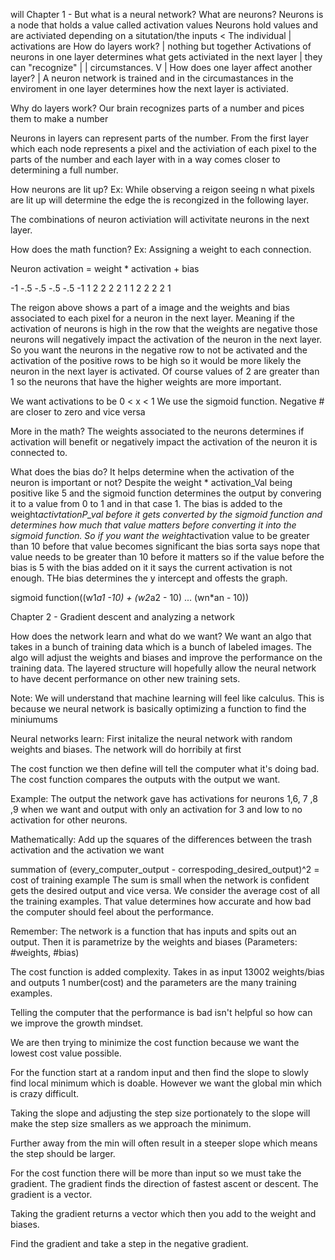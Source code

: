 will
Chapter 1 - But what is a neural network?
What are neurons?
Neurons is a node that holds a value called activation values
Neurons hold values and are activiated depending on a situtation/the inputs               < The individual
                                                                                          | activations are
How do layers work?                                                                       | nothing but together
Activations of neurons in one layer determines what gets activiated in the next layer     | they can "recognize"
|                                                                                         | circumstances.
V                                                                                         |
How does one layer affect another layer?                                                  |
A neuron network is trained and in the circumastances in the enviroment in one layer determines
how the next layer is activiated.

Why do layers work?
Our brain recognizes parts of a number and pices them to make a number

Neurons in layers can represent parts of the number. From the first layer which each node represents 
a pixel and the activiation of each pixel to the parts of the number and each layer with in a way
comes closer to determining a full number.

How neurons are lit up?
Ex: While observing a reigon seeing n what pixels are lit up will determine the edge the is recongized
in the following layer. 

The combinations of neuron activiation will activitate neurons in the next layer.

How does the math function?
Ex: Assigning a weight to each connection.

Neuron activation = weight * activation + bias

-1 -.5 -.5 -.5 -.5  -1
 1   2   2   2   2   1
 1   2   2   2   2   1

 The reigon above shows a part of a image and the weights and bias associated to each pixel for a neuron in the next layer. Meaning if the activation of neurons is high in the row that the weights are negative those neurons will negatively impact the activation of the neuron in the next layer. So you want the neurons in the negative
 row to not be activated and the activation of the positive rows to be high so it would be more likely the neuron
 in the next layer is activated. Of course values of 2 are greater than 1 so the neurons that have the higher 
 weights are more important.

 We want activations to be 0 < x < 1
 We use the sigmoid function. Negative # are closer to zero and vice versa

 More in the math?
 The weights associated to the neurons determines if activation will benefit or negatively impact the activation
 of the neuron it is connected to.

 What does the bias do?
 It helps determine when the activation of the neuron is important or not? Despite the 
 weight * activation_Val being positive like 5 and the sigmoid function determines the output by convering it to a 
 value from 0 to 1 and in that case 1. The bias is added to the weight*activtationP_val before it gets converted by the sigmoid function and determines how much 
 that value matters before converting it into the sigmoid function. So if you want the weight*activation value to be greater than 10 before that value becomes 
 significant the bias sorta says nope that value needs to be greater than 10 before it matters so if the value before the bias is 5 with the bias added on it 
 it says the current activation is not enough. THe bias determines the y intercept and offests the graph. 
 
 sigmoid function((w1*a1 -10) + (w2*a2 - 10) ... (wn*an - 10))

 Chapter 2 - Gradient descent and analyzing a network

 How does the network learn and what do we want?
 We want an algo that takes in a bunch of training data which is a bunch of labeled images.
 The algo will adjust the weights and biases and improve the performance on the training data.
 The layered structure will hopefully allow the neural network to have decent performance on other
 new training sets. 

Note: We will understand that machine learning will feel like calculus.
This is because we neural network is basically optimizing a function to find the miniumums

 Neural networks learn:
 First initalize the neural network with random weights and biases. The network will do 
 horribily at first

 The cost function we then define will tell the computer what it's doing bad. The cost function
 compares the outputs with the output we want.

 Example: The output the network gave has activations for neurons 1,6, 7 ,8 ,9 when we want
 and output with only an activation for 3 and low to no activation for other neurons.

 Mathematically: 
 Add up the squares of the differences between the trash activation and the activation we want

 summation of (every_computer_output - correspoding_desired_output)^2 = cost of training example
 The sum is small when the network is confident gets the desired output and vice versa.
 We consider the average cost of all the training examples. That value determines how accurate
 and how bad the computer should feel about the performance.

 Remember: The network is a function that has inputs and spits out an output. Then it is parametrize 
 by the weights and biases (Parameters: #weights, #bias)

 The cost function is added complexity. Takes in as input 13002 weights/bias and outputs 1 number(cost)
 and the parameters are the many training examples.

 Telling the computer that the performance is bad isn't helpful so how can we improve the growth mindset.

 We are then trying to minimize the cost function because we want the lowest cost value possible.

 For the function start at a random input and then find the slope to slowly find local minimum which is doable.
 However we want the global min which is crazy difficult.

 Taking the slope and adjusting the step size portionately to the slope will make the step size smallers as we approach the 
 minimum.

 Further away from the min will often result in a steeper slope which means the step should be larger.

 For the cost function there will be more than input so we must take the gradient. The
 gradient finds the direction of fastest ascent or descent. The gradient is a vector.

 Taking the gradient returns a vector which then you add to the weight and biases.

 Find the gradient and take a step in the negative gradient.